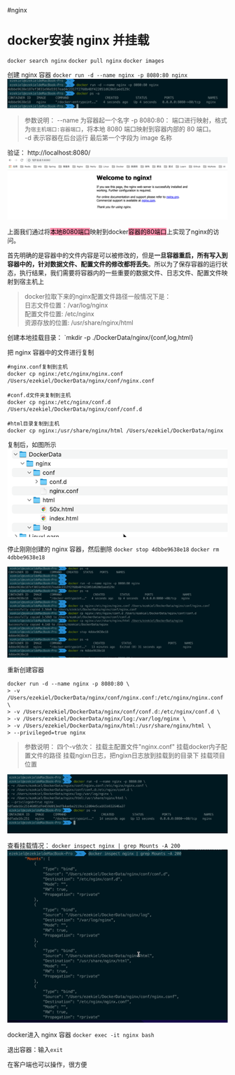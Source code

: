 
#nginx

# docker安装 nginx 并挂载

`docker search nginx`
`docker pull nginx`
`docker images`

创建 nginx 容器
`docker run -d --name nginx -p 8080:80 nginx`
![image.png](https://raw.githubusercontent.com/guchaolong/articleImgs/master/20230920180410.png)
>参数说明：
--name 为容器起一个名字
-p 8080:80： 端口进行映射，格式为`宿主机端口:容器端口`，将本地 8080 端口映射到容器内部的 80 端口。  
-d 表示容器在后台运行
最后第一个字段为 image 名称


验证：
http://localhost:8080/
![image.png](https://raw.githubusercontent.com/guchaolong/articleImgs/master/20230920183804.png)

上面我们通过将<mark style="background: #FF5582A6;">本地8080端口</mark>映射到docker<mark style="background: #FF5582A6;">容器的80端口</mark>上实现了nginx的访问。

首先明确的是容器中的文件内容是可以被修改的，但是**一旦容器重启，所有写入到容器中的，针对数据文件、配置文件的修改都将丢失**。所以为了保存容器的运行状态，执行结果，我们需要将容器内的一些重要的数据文件、日志文件、配置文件映射到宿主机上

>docker拉取下来的nginx配置文件路径一般情况下是：  
日志文件位置：/var/log/nginx  
配置文件位置: /etc/nginx  
资源存放的位置: /usr/share/nginx/html


创建本地挂载目录：
`mkdir -p ./DockerData/nginx/{conf,log,html}

把 nginx 容器中的文件进行复制
```shell
#nginx.conf复制到主机
docker cp nginx:/etc/nginx/nginx.conf /Users/ezekiel/DockerData/nginx/conf/nginx.conf

#conf.d文件夹复制到主机
docker cp nginx:/etc/nginx/conf.d /Users/ezekiel/DockerData/nginx/conf/conf.d

#html目录复制到主机
docker cp nginx:/usr/share/nginx/html /Users/ezekiel/DockerData/nginx
```

复制后，如图所示
![image.png](https://raw.githubusercontent.com/guchaolong/articleImgs/master/20230920181250.png)


停止刚刚创建的 nginx 容器，然后删除
`docker stop 4dbbe9638e18`
`docker rm 4dbbe9638e18`

![image.png](https://raw.githubusercontent.com/guchaolong/articleImgs/master/20230920182554.png)


重新创建容器
```shell
docker run -d --name nginx -p 8080:80 \
> -v /Users/ezekiel/DockerData/nginx/conf/nginx.conf:/etc/nginx/nginx.conf \
> -v /Users/ezekiel/DockerData/nginx/conf/conf.d:/etc/nginx/conf.d \
> -v /Users/ezekiel/DockerData/nginx/log:/var/log/nginx \
> -v /Users/ezekiel/DockerData/nginx/html:/usr/share/nginx/html \
> --privileged=true nginx
```
>参数说明：
>四个-v依次：
>挂载主配置文件"nginx.conf"
>挂载docker内子配置文件的路径
>挂载ngixn日志，把ngixn日志放到挂载到的目录下
>挂载项目位置
>

![image.png](https://raw.githubusercontent.com/guchaolong/articleImgs/master/20230920183210.png)


查看挂载情况：
`docker inspect nginx | grep Mounts -A 200`
![image.png](https://raw.githubusercontent.com/guchaolong/articleImgs/master/20230920185132.png)


docker进入 nginx 容器
`docker exec -it nginx bash`

退出容器：输入`exit`

在客户端也可以操作，很方便